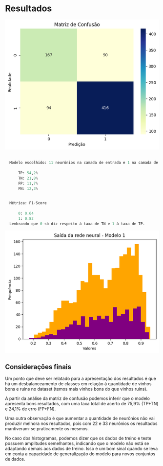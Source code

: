 # Resultados

![Alt text](image.png)

```python

  Modelo escolhido: 11 neurônios na camada de entrada e 1 na camada de saída

      TP: 54,2%
      TN: 21,8%
      FP: 11,7%
      FN: 12,3%  
```

```python

  Métrica: F1-Score

      0: 0.64
      1: 0.82
  Lembrando que 0 só diz respeito à taxa de TN e 1 à taxa de TP.
```

![Alt text](image-1.png)


## Considerações finais

Um ponto que deve ser relatado para a apresentação dos resultados é que há um desbalanceamento de classes em relação à quantidade de vinhos bons e ruins no dataset (temos mais vinhos bons do que vinhos ruins).

A partir da análise da matriz de confusão podemos inferir que o modelo apresenta bons resultados, com uma taxa total de acerto de 75,9% (TP+TN) e 24,1% de erro (FP+FN). 

Uma outra observação é que aumentar a quantidade de neurônios não vai produzir melhora nos resultados, pois com 22 e 33 neurônios os resultados mantiveram-se praticamente os mesmos. 

 No caso dos histogramas,  podemos dizer que os dados de treino e teste possuem  amplitudes semelhantes, indicando que o modelo não está se adaptando demais aos dados de treino. Isso é um bom sinal quando se leva em conta a capacidade de generalização do modelo para novos conjuntos de dados.